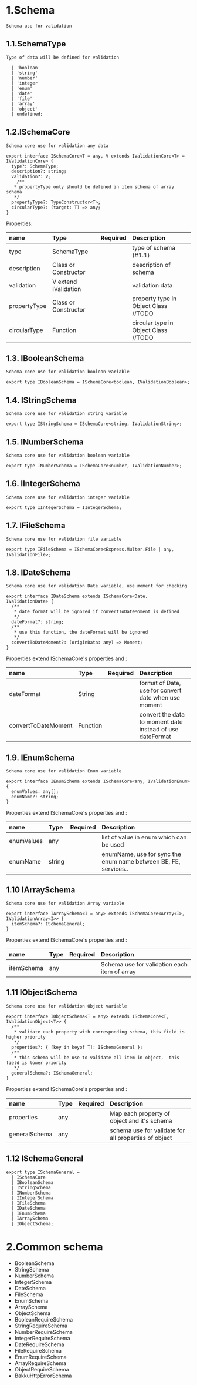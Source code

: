 # 1.Schema

`Schema use for validation`

## 1.1.SchemaType

`Type of data will be defined for validation`

```
  | 'boolean'
  | 'string'
  | 'number'
  | 'integer'
  | 'enum'
  | 'date'
  | 'file'
  | 'array'
  | 'object'
  | undefined;
```

## 1.2.ISchemaCore

`Schema core use for validation any data`

```
export interface ISchemaCore<T = any, V extends IValidationCore<T> = IValidationCore> {
  type?: SchemaType;
  description?: string;
  validation?: V;
    /**
   * propertyType only should be defined in item schema of array schema
   */
  propertyType?: TypeConstructor<T>;
  circularType?: (target: T) => any;
}
```

Properties:

| name         | Type                 | Required | Description                          |
| :----------- | :------------------- | :------- | :----------------------------------- |
| type         | SchemaType           |          | type of schema (#1.1)                |
| description  | Class or Constructor |          | description of schema                |
| validation   | V extend IValidation |          | validation data                      |
| propertyType | Class or Constructor |          | property type in Object Class //TODO |
| circularType | Function             |          | circular type in Object Class //TODO |

## 1.3. IBooleanSchema

`Schema core use for validation boolean variable`

```
export type IBooleanSchema = ISchemaCore<boolean, IValidationBoolean>;
```

## 1.4. IStringSchema

`Schema core use for validation string variable`

```
export type IStringSchema = ISchemaCore<string, IValidationString>;
```

## 1.5. INumberSchema

`Schema core use for validation boolean variable`

```
export type INumberSchema = ISchemaCore<number, IValidationNumber>;
```

## 1.6. IIntegerSchema

`Schema core use for validation integer variable`

```
export type IIntegerSchema = IIntegerSchema;
```

## 1.7. IFileSchema

`Schema core use for validation file variable`

```
export type IFileSchema = ISchemaCore<Express.Multer.File | any, IValidationFile>;
```

## 1.8. IDateSchema

`Schema core use for validation Date variable, use moment for checking`

```
export interface IDateSchema extends ISchemaCore<Date, IValidationDate> {
  /**
   * date format will be ignored if convertToDateMoment is defined
   */
  dateFormat?: string;
  /**
   * use this function, the dateFormat will be ignored
   */
  convertToDateMoment?: (originData: any) => Moment;
}
```

Properties extend ISchemaCore's properties and :

| name                | Type     | Required | Description                                               |
| :------------------ | :------- | :------- | :-------------------------------------------------------- |
| dateFormat          | String   |          | format of Date, use for convert date when use moment      |
| convertToDateMoment | Function |          | convert the data to moment date instead of use dateFormat |

## 1.9. IEnumSchema

`Schema core use for validation Enum variable`

```
export interface IEnumSchema extends ISchemaCore<any, IValidationEnum> {
  enumValues: any[];
  enumName?: string;
}
```

Properties extend ISchemaCore's properties and :

| name       | Type   | Required | Description                                                     |
| :--------- | :----- | :------- | :-------------------------------------------------------------- |
| enumValues | any    |          | list of value in enum which can be used                         |
| enumName   | string |          | enumName, use for sync the enum name between BE, FE, services.. |

## 1.10 IArraySchema

`Schema core use for validation Array variable`

```
export interface IArraySchema<I = any> extends ISchemaCore<Array<I>, IValidationArray<I>> {
  itemSchema?: ISchemaGeneral;
}
```

Properties extend ISchemaCore's properties and :

| name       | Type | Required | Description                                  |
| :--------- | :--- | :------- | :------------------------------------------- |
| itemSchema | any  |          | Schema use for validation each item of array |

## 1.11 IObjectSchema

`Schema core use for validation Object variable`

```
export interface IObjectSchema<T = any> extends ISchemaCore<T, IValidationObject<T>> {
  /**
   * validate each property with corresponding schema, this field is higher priority
   */
  properties?: { [key in keyof T]: ISchemaGeneral };
  /**
   * this schema will be use to validate all item in object,  this field is lower priority
   */
  generalSchema?: ISchemaGeneral;
}
```

Properties extend ISchemaCore's properties and :

| name          | Type | Required | Description                                          |
| :------------ | :--- | :------- | :--------------------------------------------------- |
| properties    | any  |          | Map each property of object and it's schema          |
| generalSchema | any  |          | schema use for validate for all properties of object |

## 1.12 ISchemaGeneral

```
export type ISchemaGeneral =
  | ISchemaCore
  | IBooleanSchema
  | IStringSchema
  | INumberSchema
  | IIntegerSchema
  | IFileSchema
  | IDateSchema
  | IEnumSchema
  | IArraySchema
  | IObjectSchema;
```

# 2.Common schema

- BooleanSchema
- StringSchema
- NumberSchema
- IntegerSchema
- DateSchema
- FileSchema
- EnumSchema
- ArraySchema
- ObjectSchema
- BooleanRequireSchema
- StringRequireSchema
- NumberRequireSchema
- IntegerRequireSchema
- DateRequireSchema
- FileRequireSchema
- EnumRequireSchema
- ArrayRequireSchema
- ObjectRequireSchema
- BakkuHttpErrorSchema
